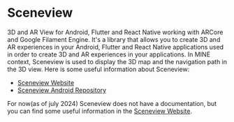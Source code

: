 # Sceneview

3D and AR View for Android, Flutter and React Native working with ARCore and Google Filament Engine.
It's a library that allows you to create 3D and AR experiences in your Android, Flutter and React Native applications used in order to create 3D and AR experiences in your applications.
In MINE context, Sceneview is used to display the 3D map and the navigation path in the 3D view.
Here is some useful information about Sceneview:

- [Sceneview Website](https://sceneview.github.io/)
- [Sceneview Android Repository](https://github.com/SceneView/sceneview-android)

For now(as of july 2024) Sceneview does not have a documentation, but you can find some useful information in the [Sceneview Website](https://sceneview.github.io/).